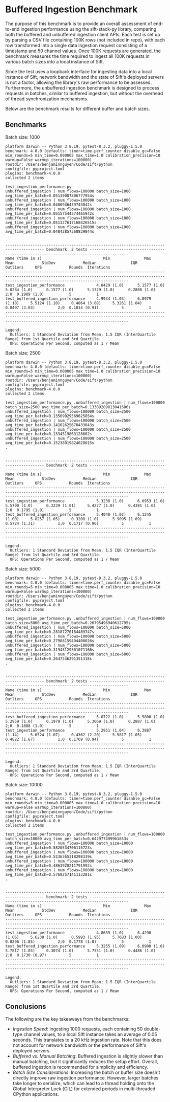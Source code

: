# Buffered Ingestion Benchmark

The purpose of this benchmark is to provide an overall assessment of end-to-end ingestion performance using the sift-stack-py library, comparing both the buffered
and unbuffered ingestion client APIs. Each test is set up by parsing a CSV file containing 100K rows (not included in repo), with each row transformed into a single data ingestion request
consisting of a timestamp and 50 channel values. Once 100K requests are generated, the benchmark measures the time required to ingest all 100K requests in various batch
sizes into a local instance of Sift.

Since the test uses a loopback interface for ingesting data into a local instance of Sift, network bandwidth and the state of Sift's deployed servers is not a factor,
allowing the library's raw performance to be assessed. Furthermore, the unbuffered ingestion benchmark is designed to process requests in batches, similar to buffered ingestion,
but without the overhead of thread synchronization mechanisms.

Below are the benchmark results for different buffer and batch sizes.

## Benchmarks

Batch size: 1000
```
platform darwin -- Python 3.8.19, pytest-8.3.2, pluggy-1.5.0
benchmark: 4.0.0 (defaults: timer=time.perf_counter disable_gc=False min_rounds=5 min_time=0.000005 max_time=1.0 calibration_precision=10 warmup=False warmup_iterations=100000)
rootdir: /Users/benjaminnguyen/Code/sift/python
configfile: pyproject.toml
plugins: benchmark-4.0.0
collected 2 items                                                                                                                                                                                

test_ingestion_performance.py
unbuffered_ingestion | num_flows=100000 batch_size=1000 avg_time_per_batch=0.05139007806777954s
unbuffered_ingestion | num_flows=100000 batch_size=1000 avg_time_per_batch=0.0486946439743042s
unbuffered_ingestion | num_flows=100000 batch_size=1000 avg_time_per_batch=0.05157544374465942s
unbuffered_ingestion | num_flows=100000 batch_size=1000 avg_time_per_batch=0.051327617168426515s
unbuffered_ingestion | num_flows=100000 batch_size=1000 avg_time_per_batch=0.04842857360839844s


--------------------------------------------------------------------------------------- benchmark: 2 tests ---------------------------------------------------------------------------------------
Name (time in s)                           Min               Max              Mean            StdDev            Median               IQR            Outliers     OPS            Rounds  Iterations
--------------------------------------------------------------------------------------------------------------------------------------------------------------------------------------------------
test_ingestion_performance              4.8429 (1.0)      5.1577 (1.0)      5.0284 (1.0)      0.1577 (1.0)      5.1329 (1.0)      0.2808 (1.0)           2;0  0.1989 (1.0)           5           1
test_buffered_ingestion_performance     4.9934 (1.03)     6.0979 (1.18)     5.5124 (1.10)     0.4864 (3.08)     5.3261 (1.04)     0.8497 (3.03)          2;0  0.1814 (0.91)          5           1
--------------------------------------------------------------------------------------------------------------------------------------------------------------------------------------------------

Legend:
  Outliers: 1 Standard Deviation from Mean; 1.5 IQR (InterQuartile Range) from 1st Quartile and 3rd Quartile.
  OPS: Operations Per Second, computed as 1 / Mean
```

Batch size: 2500
```
platform darwin -- Python 3.8.19, pytest-8.3.2, pluggy-1.5.0
benchmark: 4.0.0 (defaults: timer=time.perf_counter disable_gc=False min_rounds=5 min_time=0.000005 max_time=1.0 calibration_precision=10 warmup=False warmup_iterations=100000)
rootdir: /Users/benjaminnguyen/Code/sift/python
configfile: pyproject.toml
plugins: benchmark-4.0.0
collected 2 items                                                                                                                                                                                

test_ingestion_performance.py .unbuffered_ingestion | num_flows=100000 batch_size=2500 avg_time_per_batch=0.13309289813041686s
unbuffered_ingestion | num_flows=100000 batch_size=2500 avg_time_per_batch=0.13569029569625854s
unbuffered_ingestion | num_flows=100000 batch_size=2500 avg_time_per_batch=0.14162625670433043s
unbuffered_ingestion | num_flows=100000 batch_size=2500 avg_time_per_batch=0.1334519863128662s
unbuffered_ingestion | num_flows=100000 batch_size=2500 avg_time_per_batch=0.15238019824028015s
.


--------------------------------------------------------------------------------------- benchmark: 2 tests ---------------------------------------------------------------------------------------
Name (time in s)                           Min               Max              Mean            StdDev            Median               IQR            Outliers     OPS            Rounds  Iterations
--------------------------------------------------------------------------------------------------------------------------------------------------------------------------------------------------
test_ingestion_performance              5.3238 (1.0)      6.0953 (1.0)      5.5700 (1.0)      0.3239 (1.01)     5.4277 (1.0)      0.4381 (1.0)           1;0  0.1795 (1.0)           5           1
test_buffered_ingestion_performance     5.4040 (1.02)     6.1245 (1.00)     5.8257 (1.05)     0.3208 (1.0)      5.9095 (1.09)     0.5724 (1.31)          1;0  0.1717 (0.96)          5           1
--------------------------------------------------------------------------------------------------------------------------------------------------------------------------------------------------

Legend:
  Outliers: 1 Standard Deviation from Mean; 1.5 IQR (InterQuartile Range) from 1st Quartile and 3rd Quartile.
  OPS: Operations Per Second, computed as 1 / Mean
```

Batch size: 5000
```
platform darwin -- Python 3.8.19, pytest-8.3.2, pluggy-1.5.0
benchmark: 4.0.0 (defaults: timer=time.perf_counter disable_gc=False min_rounds=5 min_time=0.000005 max_time=1.0 calibration_precision=10 warmup=False warmup_iterations=100000)
rootdir: /Users/benjaminnguyen/Code/sift/python
configfile: pyproject.toml
plugins: benchmark-4.0.0
collected 2 items                                                                                                                                                                                

test_ingestion_performance.py .unbuffered_ingestion | num_flows=100000 batch_size=5000 avg_time_per_batch=0.26795496940612795s
unbuffered_ingestion | num_flows=100000 batch_size=5000 avg_time_per_batch=0.28187270164489747s
unbuffered_ingestion | num_flows=100000 batch_size=5000 avg_time_per_batch=0.27908159494400026s
unbuffered_ingestion | num_flows=100000 batch_size=5000 avg_time_per_batch=0.31943129301071166s
unbuffered_ingestion | num_flows=100000 batch_size=5000 avg_time_per_batch=0.2647546291351318s
.


--------------------------------------------------------------------------------------- benchmark: 2 tests ---------------------------------------------------------------------------------------
Name (time in s)                           Min               Max              Mean            StdDev            Median               IQR            Outliers     OPS            Rounds  Iterations
--------------------------------------------------------------------------------------------------------------------------------------------------------------------------------------------------
test_buffered_ingestion_performance     5.0722 (1.0)      5.5800 (1.0)      5.2959 (1.0)      0.1979 (1.0)      5.3069 (1.0)      0.2887 (1.0)           2;0  0.1888 (1.0)           5           1
test_ingestion_performance              5.2951 (1.04)     6.3887 (1.14)     5.6524 (1.07)     0.4362 (2.20)     5.5817 (1.05)     0.4822 (1.67)          1;0  0.1769 (0.94)          5           1
--------------------------------------------------------------------------------------------------------------------------------------------------------------------------------------------------

Legend:
  Outliers: 1 Standard Deviation from Mean; 1.5 IQR (InterQuartile Range) from 1st Quartile and 3rd Quartile.
  OPS: Operations Per Second, computed as 1 / Mean
```

Batch size: 10000
```
platform darwin -- Python 3.8.19, pytest-8.3.2, pluggy-1.5.0
benchmark: 4.0.0 (defaults: timer=time.perf_counter disable_gc=False min_rounds=5 min_time=0.000005 max_time=1.0 calibration_precision=10 warmup=False warmup_iterations=100000)
rootdir: /Users/benjaminnguyen/Code/sift/python
configfile: pyproject.toml
plugins: benchmark-4.0.0
collected 2 items                                                                                                                                                                                

test_ingestion_performance.py .unbuffered_ingestion | num_flows=100000 batch_size=10000 avg_time_per_batch=0.642977499961853s
unbuffered_ingestion | num_flows=100000 batch_size=10000 avg_time_per_batch=0.5820534706115723s
unbuffered_ingestion | num_flows=100000 batch_size=10000 avg_time_per_batch=0.5236365318298339s
unbuffered_ingestion | num_flows=100000 batch_size=10000 avg_time_per_batch=0.4863920211791992s
unbuffered_ingestion | num_flows=100000 batch_size=10000 avg_time_per_batch=0.5768257141113281s
.


--------------------------------------------------------------------------------------- benchmark: 2 tests ---------------------------------------------------------------------------------------
Name (time in s)                           Min               Max              Mean            StdDev            Median               IQR            Outliers     OPS            Rounds  Iterations
--------------------------------------------------------------------------------------------------------------------------------------------------------------------------------------------------
test_ingestion_performance              4.8639 (1.0)      6.4298 (1.06)     5.6238 (1.0)      0.5993 (1.95)     5.7683 (1.00)     0.8296 (1.85)          2;0  0.1778 (1.0)           5           1
test_buffered_ingestion_performance     5.3255 (1.09)     6.0900 (1.0)      5.7817 (1.03)     0.3074 (1.0)      5.7551 (1.0)      0.4486 (1.0)           2;0  0.1730 (0.97)          5           1
--------------------------------------------------------------------------------------------------------------------------------------------------------------------------------------------------

Legend:
  Outliers: 1 Standard Deviation from Mean; 1.5 IQR (InterQuartile Range) from 1st Quartile and 3rd Quartile.
  OPS: Operations Per Second, computed as 1 / Mean
```

## Conclusions

The following are the key takeaways from the benchmarks:

- *Ingestion Speed*: Ingesting 1000 requests, each containing 50 double-type channel values, to a local Sift instance takes an average of 0.05 seconds. This translates to a 20 kHz ingestion rate. Note that this does not account for network bandwidth or the performance of Sift's deployed servers.
- *Buffered vs. Manual Batching*: Buffered ingestion is slightly slower than manual batching, but it significantly reduces the setup effort. Overall, buffered ingestion is recommended for simplicity and efficiency.
- *Batch Size Considerations*: Increasing the batch or buffer size doesn't directly improve raw ingestion performance. However, larger batches take longer to serialize, which can lead to a thread holding onto the Global Interpreter Lock (GIL) for extended periods in multi-threaded CPython applications.
